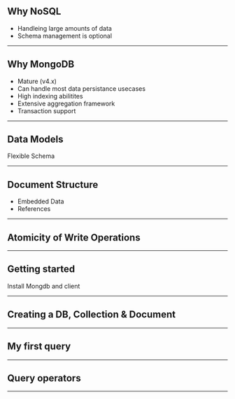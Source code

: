 
## Why NoSQL

- Handleing large amounts of data
- Schema management is optional
  
---

## Why MongoDB

- Mature (v4.x)
- Can handle most data persistance usecases
- High indexing abilitites
- Extensive aggregation framework
- Transaction support

---

## Data Models

Flexible Schema

---

## Document Structure

- Embedded Data
- References

---
## Atomicity of Write Operations

---

## Getting started

Install Mongdb and client

---

## Creating a DB, Collection & Document

---

## My first query

---

## Query operators

---

